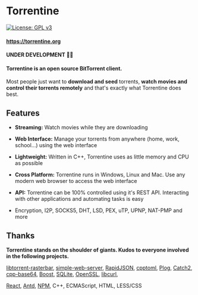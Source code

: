 # Torrentine

[![License: GPL v3](https://img.shields.io/badge/License-GPL%20v3-blue.svg)](https://www.gnu.org/licenses/gpl-3.0)

#### https://torrentine.org
#### UNDER DEVELOPMENT :man_technologist:
#### Torrentine is an open source BitTorrent client. 

 Most people just want to **download and seed** torrents, **watch movies and control their torrents remotely** and that's exactly what Torrentine does best.

## Features
* **Streaming:** Watch movies while they are downloading

* **Web Interface:** Manage your torrents from anywhere (home, work, school...) using the web interface

* **Lightweight:** Written in C++, Torrentine uses as little memory and CPU as possible

* **Cross Platform:** Torrentine runs in Windows, Linux and Mac. Use any modern web browser to access the web interface

* **API:** Torrentine can be 100% controlled using it's REST API. Interacting with other applications and automating tasks is easy

* Encryption, I2P, SOCKS5, DHT, LSD, PEX, uTP, UPNP, NAT-PMP and more


## Thanks
**Torrentine stands on the shoulder of giants. Kudos to everyone involved in the following projects.**

[libtorrent-rasterbar](https://www.libtorrent.org/index.html),
[simple-web-server](https://gitlab.com/eidheim/Simple-Web-Server),
[RapidJSON](https://github.com/Tencent/rapidjson),
[cpptoml](https://github.com/skystrife/cpptoml),
[Plog](https://github.com/SergiusTheBest/plog),
[Catch2](https://github.com/catchorg/Catch2),
[cpp-base64](https://github.com/ReneNyffenegger/cpp-base64),
[Boost](https://www.boost.org/),
[SQLite](https://www.sqlite.org/index.html),
[OpenSSL](https://www.openssl.org/),
[libcurl](https://curl.haxx.se/libcurl/),

[React](https://reactjs.org/),
[Antd](https://ant.design/),
[NPM](https://www.npmjs.com/),
C++,
ECMAScript,
HTML,
LESS/CSS

